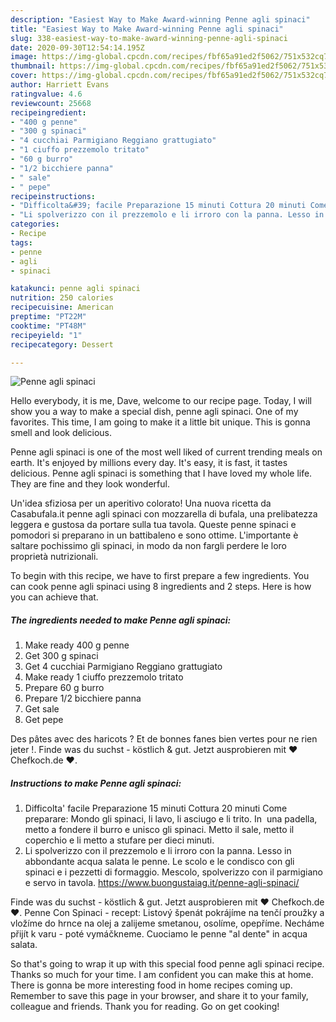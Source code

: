 ```yaml
---
description: "Easiest Way to Make Award-winning Penne agli spinaci"
title: "Easiest Way to Make Award-winning Penne agli spinaci"
slug: 338-easiest-way-to-make-award-winning-penne-agli-spinaci
date: 2020-09-30T12:54:14.195Z
image: https://img-global.cpcdn.com/recipes/fbf65a91ed2f5062/751x532cq70/penne-agli-spinaci-recipe-main-photo.jpg
thumbnail: https://img-global.cpcdn.com/recipes/fbf65a91ed2f5062/751x532cq70/penne-agli-spinaci-recipe-main-photo.jpg
cover: https://img-global.cpcdn.com/recipes/fbf65a91ed2f5062/751x532cq70/penne-agli-spinaci-recipe-main-photo.jpg
author: Harriett Evans
ratingvalue: 4.6
reviewcount: 25668
recipeingredient:
- "400 g penne"
- "300 g spinaci"
- "4 cucchiai Parmigiano Reggiano grattugiato"
- "1 ciuffo prezzemolo tritato"
- "60 g burro"
- "1/2 bicchiere panna"
- " sale"
- " pepe"
recipeinstructions:
- "Difficolta&#39; facile Preparazione 15 minuti Cottura 20 minuti Come preparare: Mondo gli spinaci, li lavo, li asciugo e li trito. In  una padella, metto a fondere il burro e unisco gli spinaci. Metto il sale, metto il coperchio e li metto a stufare per dieci minuti."
- "Li spolverizzo con il prezzemolo e li irroro con la panna. Lesso in abbondante acqua salata le penne. Le scolo e le condisco con gli spinaci e i pezzetti di formaggio. Mescolo, spolverizzo con il parmigiano e servo in tavola. https://www.buongustaiag.it/penne-agli-spinaci/"
categories:
- Recipe
tags:
- penne
- agli
- spinaci

katakunci: penne agli spinaci 
nutrition: 250 calories
recipecuisine: American
preptime: "PT22M"
cooktime: "PT48M"
recipeyield: "1"
recipecategory: Dessert

---
```



![Penne agli spinaci](https://img-global.cpcdn.com/recipes/fbf65a91ed2f5062/751x532cq70/penne-agli-spinaci-recipe-main-photo.jpg)

Hello everybody, it is me, Dave, welcome to our recipe page. Today, I will show you a way to make a special dish, penne agli spinaci. One of my favorites. This time, I am going to make it a little bit unique. This is gonna smell and look delicious.

Penne agli spinaci is one of the most well liked of current trending meals on earth. It's enjoyed by millions every day. It's easy, it is fast, it tastes delicious. Penne agli spinaci is something that I have loved my whole life. They are fine and they look wonderful.

Un&#39;idea sfiziosa per un aperitivo colorato! Una nuova ricetta da Casabufala.it penne agli spinaci con mozzarella di bufala, una prelibatezza leggera e gustosa da portare sulla tua tavola. Queste penne spinaci e pomodori si preparano in un battibaleno e sono ottime. L&#39;importante è saltare pochissimo gli spinaci, in modo da non fargli perdere le loro proprietà nutrizionali.


To begin with this recipe, we have to first prepare a few ingredients. You can cook penne agli spinaci using 8 ingredients and 2 steps. Here is how you can achieve that.

<!--inarticleads1-->

##### The ingredients needed to make Penne agli spinaci:

1. Make ready 400 g penne
1. Get 300 g spinaci
1. Get 4 cucchiai Parmigiano Reggiano grattugiato
1. Make ready 1 ciuffo prezzemolo tritato
1. Prepare 60 g burro
1. Prepare 1/2 bicchiere panna
1. Get  sale
1. Get  pepe


Des pâtes avec des haricots ? Et de bonnes fanes bien vertes pour ne rien jeter !. Finde was du suchst - köstlich &amp; gut. Jetzt ausprobieren mit ♥ Chefkoch.de ♥. 

<!--inarticleads2-->

##### Instructions to make Penne agli spinaci:

1. Difficolta&#39; facile Preparazione 15 minuti Cottura 20 minuti Come preparare: Mondo gli spinaci, li lavo, li asciugo e li trito. In  una padella, metto a fondere il burro e unisco gli spinaci. Metto il sale, metto il coperchio e li metto a stufare per dieci minuti.
1. Li spolverizzo con il prezzemolo e li irroro con la panna. Lesso in abbondante acqua salata le penne. Le scolo e le condisco con gli spinaci e i pezzetti di formaggio. Mescolo, spolverizzo con il parmigiano e servo in tavola. https://www.buongustaiag.it/penne-agli-spinaci/


Finde was du suchst - köstlich &amp; gut. Jetzt ausprobieren mit ♥ Chefkoch.de ♥. Penne Con Spinaci - recept: Listový špenát pokrájíme na tenčí proužky a vložíme do hrnce na olej a zalijeme smetanou, osolíme, opepříme. Necháme přijít k varu - poté vymáčkneme. Cuociamo le penne &#34;al dente&#34; in acqua salata. 

So that's going to wrap it up with this special food penne agli spinaci recipe. Thanks so much for your time. I am confident you can make this at home. There is gonna be more interesting food in home recipes coming up. Remember to save this page in your browser, and share it to your family, colleague and friends. Thank you for reading. Go on get cooking!

